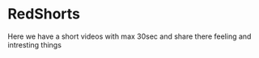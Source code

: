 # RedShorts
Here we have a short videos with max 30sec and share there feeling and intresting things
